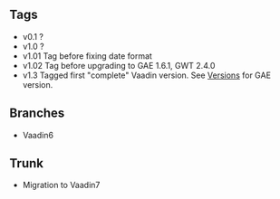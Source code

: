 ## Tags ##
  * v0.1 ?
  * v1.0 ?
  * v1.01 Tag before fixing date format
  * v1.02 Tag before upgrading to GAE 1.6.1, GWT 2.4.0
  * v1.3 Tagged first "complete" Vaadin version. See [Versions](Versions.md) for GAE version.
## Branches ##
  * Vaadin6
## Trunk ##
  * Migration to Vaadin7